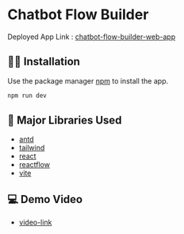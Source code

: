 # Chatbot Flow Builder

Deployed App Link : [chatbot-flow-builder-web-app](https://bitespeed-assignment-gray.vercel.app/)


## 👨‍💻 Installation

Use the package manager [npm](https://docs.npmjs.com/downloading-and-installing-node-js-and-npm) to install the app.

```bash
npm run dev
```

## 📝 Major Libraries Used
- [antd](https://ant.design/)
- [tailwind](https://tailwindcss.com/)
- [react](https://react.dev/)
- [reactflow](https://reactflow.dev/)
- [vite](https://vitejs.dev/)

## 💻 Demo Video 

- [video-link](https://www.loom.com/share/3d5f9f90e171407788370709d8c1f818?sid=7d5def64-125f-4671-aa2d-25b9b65108ef)
